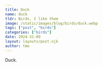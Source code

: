 ```yaml
---
title: Duck
name: duck
tldr: Birds, I like them
image: /static/images/blog/birds/duck.webp
tags: ["post", "birds"]
categories: ["birds"]
date: 2024-31-09
layout: layouts/post.njk
author: tmo
---
```


Duck.
